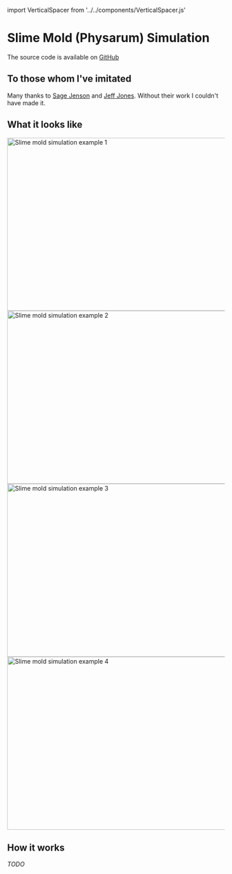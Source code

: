 import VerticalSpacer from '../../components/VerticalSpacer.js'

# Slime Mold (Physarum) Simulation

The source code is available on [GitHub]

## To those whom I've imitated

Many thanks to [Sage Jenson] and [Jeff Jones]. Without their work I couldn't have made it.

## What it looks like

<Image src="/images/slime-mold/slime_mold_example_1.png" alt="Slime mold simulation example 1" width="1000" height="400" layout="responsive" subtitle="Nice orderly paths" />

<VerticalSpacer/>

<Image src="/images/slime-mold/slime_mold_example_2.png" alt="Slime mold simulation example 2" width="1000" height="400" layout="responsive" subtitle="More chaotic slime"/>

<VerticalSpacer/>

<Image src="/images/slime-mold/slime_mold_example_3.png" alt="Slime mold simulation example 3" width="1000" height="400" layout="responsive" subtitle="Most chaotic slime" />

<VerticalSpacer/>

<Image src="/images/slime-mold/slime_mold_example_4.png" alt="Slime mold simulation example 4" width="1000" height="400" layout="responsive" subtitle="It does color too" />

## How it works

_TODO_

[GitHub]: https://github.com/Velfi/slime-mold
[Sage Jenson]: https://sagejenson.com/physarum
[Jeff Jones]: https://uwe-repository.worktribe.com/output/980579
